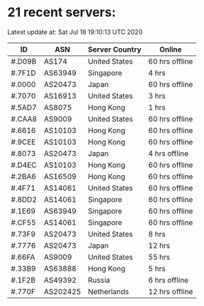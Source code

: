 # 21 recent servers:

Latest update at: Sat Jul 18 19:10:13 UTC 2020

| ID | ASN | Server Country | Online |
| -- | --- | -------------- | ------ |
| #.D09B | AS174 | United States | 60 hrs offline |
| #.7F1D | AS63949 | Singapore | 4 hrs |
| #.0000 | AS20473 | Japan | 60 hrs offline |
| #.7070 | AS16913 | United States | 3 hrs |
| #.5AD7 | AS8075 | Hong Kong | 1 hrs |
| #.CAA8 | AS9009 | United States | 60 hrs offline |
| #.6616 | AS10103 | Hong Kong | 60 hrs offline |
| #.9CEE | AS10103 | Hong Kong | 60 hrs offline |
| #.8073 | AS20473 | Japan | 4 hrs offline |
| #.D4EC | AS10103 | Hong Kong | 60 hrs offline |
| #.2BA6 | AS16509 | Hong Kong | 60 hrs offline |
| #.4F71 | AS14061 | United States | 60 hrs offline |
| #.8DD2 | AS14061 | Singapore | 60 hrs offline |
| #.1E69 | AS63949 | Singapore | 60 hrs offline |
| #.CF55 | AS14061 | Singapore | 60 hrs offline |
| #.73F9 | AS20473 | United States | 8 hrs |
| #.7776 | AS20473 | Japan | 12 hrs |
| #.66FA | AS9009 | United States | 55 hrs |
| #.33B9 | AS63888 | Hong Kong | 5 hrs |
| #.1F2B | AS49392 | Russia | 6 hrs offline |
| #.770F | AS202425 | Netherlands | 12 hrs offline |

